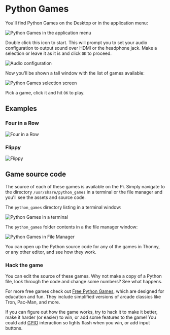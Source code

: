 # Python Games

You'll find Python Games on the Desktop or in the application menu:

![Python Games in the application menu](images/app-menu-python-games.png)

Double click this icon to start. This will prompt you to set your audio configuration to output sound over HDMI or the headphone jack. Make a selection or leave it as it is and click `OK` to proceed.

![Audio configuration](images/audio-output.png)

Now you'll be shown a tall window with the list of games available:

![Python Games selection screen](images/python-games-selection.png)

Pick a game, click it and hit `OK` to play.

## Examples

### Four in a Row

![Four in a Row](images/four-in-a-row.png)

### Flippy

![Flippy](images/flippy.png)

## Game source code

The source of each of these games is available on the Pi. Simply navigate to the directory `/usr/share/python_games` in a terminal or the file manager and you'll see the assets and source code.

The `python_games` directory listing in a terminal window:

![Python Games in a terminal](images/python-games-terminal.png)

The `python_games` folder contents in a the file manager window:

![Python Games in File Manager](images/python-games-folder.png)

You can open up the Python source code for any of the games in Thonny, or any other editor, and see how they work.

### Hack the game

You can edit the source of these games. Why not make a copy of a Python file, look through the code and change some numbers? See what happens.

For more free games check out [Free Python Games](http://www.grantjenks.com/docs/freegames/), which are designed for education and fun. They include simplified versions of arcade classics like Tron, Pac-Man, and more.

If you can figure out how the game works, try to hack it to make it better, make it harder (or easier) to win, or add some features to the game! You could add [GPIO](../gpio/README.md) interaction so lights flash when you win, or add input buttons.
